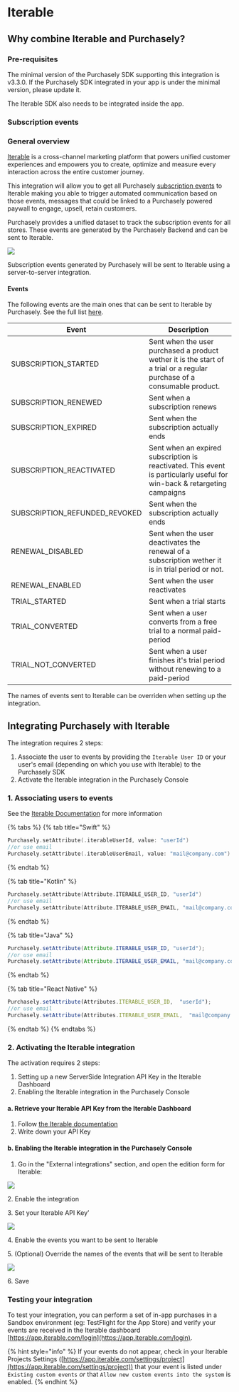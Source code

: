 # Iterable

## Why combine Iterable and Purchasely?

### Pre-requisites

The minimal version of the Purchasely SDK supporting this integration is v3.3.0. If the Purchasely SDK integrated in your app is under the minimal version, please update it.

The Iterable SDK also needs to be integrated inside the app.

### Subscription events

### General overview

[Iterable](https://iterable.com) is a cross-channel marketing platform that powers unified customer experiences and empowers you to create, optimize and measure every interaction across the entire customer journey.

This integration will allow you to get all Purchasely [subscription events](iterable.md#subscription-events) to Iterable making you able to trigger automated communication based on those events, messages that could be linked to a Purchasely powered paywall to engage, upsell, retain customers.

Purchasely provides a unified dataset to track the subscription events for all stores. These events are generated by the Purchasely Backend and can be sent to Iterable.

![](<../.gitbook/assets/image (150) (1).png>)

Subscription events generated by Purchasely will be sent to Iterable using a server-to-server integration.

#### Events

The following events are the main ones that can be sent to Iterable by Purchasely. See the full list [here](../analytics/events/webhook-events/subscription-events.md).

| Event                           | Description                                                                                                              |
| ------------------------------- | ------------------------------------------------------------------------------------------------------------------------ |
| SUBSCRIPTION\_STARTED           | Sent when the user purchased a product wether it is the start of a trial or a regular purchase of a consumable product.  |
| SUBSCRIPTION\_RENEWED           | Sent when a subscription renews                                                                                          |
| SUBSCRIPTION\_EXPIRED           | Sent when the subscription actually ends                                                                                 |
| SUBSCRIPTION\_REACTIVATED       | Sent when an expired subscription is reactivated. This event is particularly useful for win-back & retargeting campaigns |
| SUBSCRIPTION\_REFUNDED\_REVOKED | Sent when the subscription actually ends                                                                                 |
| RENEWAL\_DISABLED               | Sent when the user deactivates the renewal of a subscription wether it is in trial period or not.                        |
| RENEWAL\_ENABLED                | Sent when the user reactivates                                                                                           |
| TRIAL\_STARTED                  | Sent when a trial starts                                                                                                 |
| TRIAL\_CONVERTED                | Sent when a user converts from a free trial to a normal paid-period                                                      |
| TRIAL\_NOT\_CONVERTED           | Sent when a user finishes it's trial period without renewing to a paid-period                                            |

The names of events sent to Iterable can be overriden when setting up the integration.

## **Integrating Purchasely with Iterable**

The integration requires 2 steps:

1. Associate the user to events by providing the `Iterable User ID` or your user's email (depending on which you use with Iterable) to the Purchasely SDK
2. Activate the Iterable integration in the Purchasely Console

### 1. Associating users to events

See the [Iterable Documentation](https://support.iterable.com/hc/en-us/articles/360035402531-Identifying-the-User-#identifying-the-user-by-user-id) for more information

{% tabs %}
{% tab title="Swift" %}
```swift
Purchasely.setAttribute(.iterableUserId, value: "userId")
//or use email
Purchasely.setAttribute(.iterableUserEmail, value: "mail@company.com")
```
{% endtab %}

{% tab title="Kotlin" %}
```kotlin
Purchasely.setAttribute(Attribute.ITERABLE_USER_ID, "userId")
//or use email
Purchasely.setAttribute(Attribute.ITERABLE_USER_EMAIL, "mail@company.com")
```
{% endtab %}

{% tab title="Java" %}
```java
Purchasely.setAttribute(Attribute.ITERABLE_USER_ID, "userId");
//or use email
Purchasely.setAttribute(Attribute.ITERABLE_USER_EMAIL, "mail@company.com");
```
{% endtab %}

{% tab title="React Native" %}
```jsx
Purchasely.setAttribute(Attributes.ITERABLE_USER_ID,  "userId");
//or use email
Purchasely.setAttribute(Attributes.ITERABLE_USER_EMAIL,  "mail@company.com");
```
{% endtab %}
{% endtabs %}

### 2. Activating the Iterable integration

The activation requires 2 steps:

1. Setting up a new ServerSide Integration API Key in the Iterable Dashboard
2. Enabling the Iterable integration in the Purchasely Console

#### a. Retrieve your Iterable API Key from the Iterable Dashboard

1. Follow [the Iterable documentation](https://support.iterable.com/hc/en-us/articles/360043464871-API-Keys-#creating-api-keys)
2. Write down your API Key

#### b. Enabling the Iterable integration in the Purchasely Console

1. Go in the "External integrations" section, and open the edition form for Iterable:

&#x20;![](<../.gitbook/assets/Screenshot 2022-07-08 at 00.10.34.png>)

2\. Enable the integration

3\. Set your Iterable API Key’

&#x20;![](<../.gitbook/assets/Screenshot 2022-07-08 at 00.11.06.png>)

4\. Enable the events you want to be sent to Iterable

5\. (Optional) Override the names of the events that will be sent to Iterable

&#x20;![](<../.gitbook/assets/Screenshot 2022-07-08 at 00.11.39.png>)

6\. Save

### Testing your integration

To test your integration, you can perform a set of in-app purchases in a Sandbox environment (eg: TestFlight for the App Store) and verify your events are received in the Iterable dashboard [https://app.iterable.com/login](https://app.iterable.com/login).

{% hint style="info" %}
If your events do not appear, check in your Iterable Projects Settings ([https://app.iterable.com/settings/project](https://app.iterable.com/settings/project)) that your event is listed under `Existing custom events` _or_ that `Allow new custom events into the system` is enabled.
{% endhint %}
